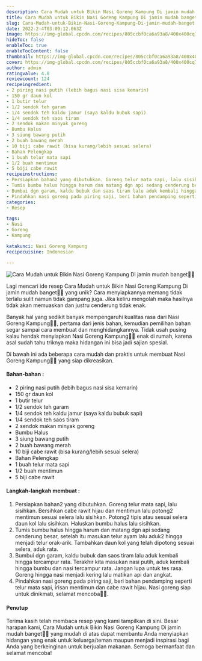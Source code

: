 ```yaml
---
description: Cara Mudah untuk Bikin Nasi Goreng Kampung Di jamin mudah banget"
title: Cara Mudah untuk Bikin Nasi Goreng Kampung Di jamin mudah banget
slug: Cara-Mudah-untuk-Bikin-Nasi-Goreng-Kampung-Di-jamin-mudah-banget
date: 2022-2-4T03:09:12.063Z
image: https://img-global.cpcdn.com/recipes/805ccbf0ca6a93a8/400x400cq70/photo.jpg
hideToc: false
enableToc: true
enableTocContent: false
thumbnail: https://img-global.cpcdn.com/recipes/805ccbf0ca6a93a8/400x400cq70/photo.jpg
cover: https://img-global.cpcdn.com/recipes/805ccbf0ca6a93a8/400x400cq70/photo.jpg
author: admin
ratingvalue: 4.8
reviewcount: 124
recipeingredient:
- 2 piring nasi putih (lebih bagus nasi sisa kemarin)
- 150 gr daun kol
- 1 butir telur
- 1/2 sendok teh garam
- 1/4 sendok teh kaldu jamur (saya kaldu bubuk sapi)
- 1/4 sendok teh saos tiram
- 2 sendok makan minyak goreng
- Bumbu Halus
- 3 siung bawang putih
- 2 buah bawang merah
- 10 biji cabe rawit (bisa kurang/lebih sesuai selera)
- Bahan Pelengkap
- 1 buah telur mata sapi
- 1/2 buah mentimun
- 5 biji cabe rawit
recipeinstructions:
- Persiapkan bahan2 yang dibutuhkan. Goreng telur mata sapi, lalu sisihkan. Bersihkan cabe rawit hijau dan mentimun lalu potong2 mentimun sesuai selera lalu sisihkan. Potong2 tipis atau sesuai selera daun kol lalu sisihkan. Haluskan bumbu halus lalu sisihkan.
- Tumis bumbu halus hingga harum dan matang dgn api sedang cenderung besar, setelah itu masukan telur ayam lalu aduk2 hingga menjadi telur orak-arik. Tambahkan daun kol yang telah dipotong sesuai selera, aduk rata.
- Bumbui dgn garam, kaldu bubuk dan saos tiram lalu aduk kembali hingga tercampur rata. Terakhir kita masukan nasi putih, aduk kembali hingga bumbu dan nasi tercampur rata. Jangan lupa untuk tes rasa. Goreng hingga nasi menjadi kering lalu matikan api dan angkat.
- Pindahkan nasi goreng pada piring saji, beri bahan pendamping seperti telur mata sapi, irisan mentimun dan cabe rawit hijau. Nasi goreng siap untuk dinikmati, selamat mencoba🙏🥰.
categories:
- Resep

tags:
- Nasi
- Goreng
- Kampung

katakunci: Nasi Goreng Kampung
recipecuisine: Indonesian

---
```


![Cara Mudah untuk Bikin Nasi Goreng Kampung Di jamin mudah banget👩‍🍳](https://img-global.cpcdn.com/recipes/805ccbf0ca6a93a8/400x400cq70/photo.jpg)

Lagi mencari ide resep Cara Mudah untuk Bikin Nasi Goreng Kampung Di jamin mudah banget👩‍🍳 yang unik? Cara menyiapkannya memang tidak terlalu sulit namun tidak gampang juga. Jika keliru mengolah maka hasilnya tidak akan memuaskan dan justru cenderung tidak enak.

Banyak hal yang sedikit banyak mempengaruhi kualitas rasa dari Nasi Goreng Kampung👩‍🍳, pertama dari jenis bahan, kemudian pemilihan bahan segar sampai cara membuat dan menghidangkannya. Tidak usah pusing kalau hendak menyiapkan Nasi Goreng Kampung👩‍🍳 enak di rumah, karena asal sudah tahu triknya maka hidangan ini bisa jadi sajian spesial.

Di bawah ini ada beberapa cara mudah dan praktis untuk membuat Nasi Goreng Kampung👩‍🍳 yang siap dikreasikan.

<!--inarticleads1-->

#### Bahan-bahan :

- 2 piring nasi putih (lebih bagus nasi sisa kemarin)
- 150 gr daun kol
- 1 butir telur
- 1/2 sendok teh garam
- 1/4 sendok teh kaldu jamur (saya kaldu bubuk sapi)
- 1/4 sendok teh saos tiram
- 2 sendok makan minyak goreng
- Bumbu Halus
- 3 siung bawang putih
- 2 buah bawang merah
- 10 biji cabe rawit (bisa kurang/lebih sesuai selera)
- Bahan Pelengkap
- 1 buah telur mata sapi
- 1/2 buah mentimun
- 5 biji cabe rawit

<!--inarticleads2-->

#### Langkah-langkah membuat :

1. Persiapkan bahan2 yang dibutuhkan. Goreng telur mata sapi, lalu sisihkan. Bersihkan cabe rawit hijau dan mentimun lalu potong2 mentimun sesuai selera lalu sisihkan. Potong2 tipis atau sesuai selera daun kol lalu sisihkan. Haluskan bumbu halus lalu sisihkan.
1. Tumis bumbu halus hingga harum dan matang dgn api sedang cenderung besar, setelah itu masukan telur ayam lalu aduk2 hingga menjadi telur orak-arik. Tambahkan daun kol yang telah dipotong sesuai selera, aduk rata.
1. Bumbui dgn garam, kaldu bubuk dan saos tiram lalu aduk kembali hingga tercampur rata. Terakhir kita masukan nasi putih, aduk kembali hingga bumbu dan nasi tercampur rata. Jangan lupa untuk tes rasa. Goreng hingga nasi menjadi kering lalu matikan api dan angkat.
1. Pindahkan nasi goreng pada piring saji, beri bahan pendamping seperti telur mata sapi, irisan mentimun dan cabe rawit hijau. Nasi goreng siap untuk dinikmati, selamat mencoba🙏🥰.

#### Penutup

Terima kasih telah membaca resep yang kami tampilkan di sini. Besar harapan kami, Cara Mudah untuk Bikin Nasi Goreng Kampung Di jamin mudah banget👩‍🍳 yang mudah di atas dapat membantu Anda menyiapkan hidangan yang enak untuk keluarga/teman maupun menjadi inspirasi bagi Anda yang berkeinginan untuk berjualan makanan. Semoga bermanfaat dan selamat mencoba!